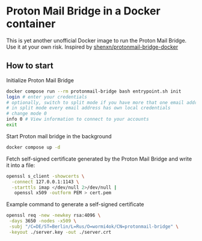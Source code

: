 # Proton Mail Bridge in a Docker container

This is yet another unofficial Docker image to run the Proton Mail Bridge.
Use it at your own risk.
Inspired by [shenxn/protonmail-bridge-docker](https://github.com/shenxn/protonmail-bridge-docker)

## How to start

Initialize Proton Mail Bridge

```bash
docker compose run --rm protonmail-bridge bash entrypoint.sh init
login # enter your credentials
# optionally, switch to split mode if you have more that one email address
# in split mode every email address has own local credentials
# change mode 0
info 0 # View information to connect to your accounts
exit
```

Start Proton mail bridge in the background

```bash
docker compose up -d
```

Fetch self-signed certificate generated by the Proton Mail Bridge
and write it into a file:

```bash
openssl s_client -showcerts \
  -connect 127.0.0.1:1143 \
  -starttls imap </dev/null 2>/dev/null |
   openssl x509 -outform PEM > cert.pem
```

Example command to generate a self-signed certificate

```bash
openssl req -new -newkey rsa:4096 \
 -days 3650 -nodes -x509 \
 -subj "/C=DE/ST=Berlin/L=Rus/O=wormi4ok/CN=protonmail-bridge" \
 -keyout ./server.key -out ./server.crt
```
